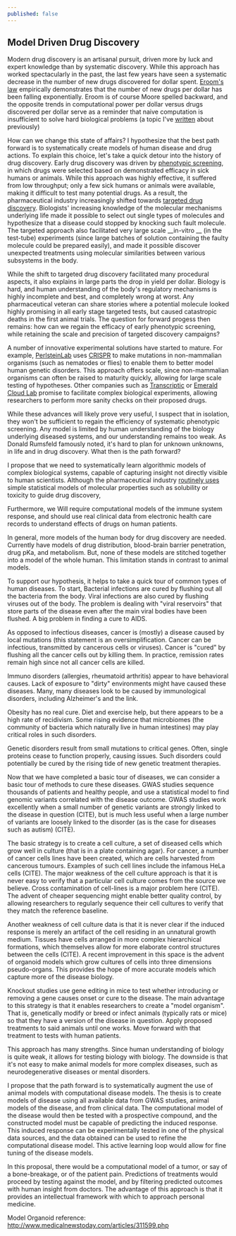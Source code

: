```yaml
---
published: false
---
```


## Model Driven Drug Discovery

Modern drug discovery is an artisanal pursuit, driven more by luck and
expert knowledge than by systematic discovery. While this approach has
worked spectacularly in the past, the last few years have seen a systematic
decrease in the number of new drugs discovered for dollar spent. [Eroom's
law](http://blogs.sciencemag.org/pipeline/archives/2012/03/08/erooms_law)
empirically demonstrates that the number of new drugs per dollar has been
falling exponentially. Eroom is of course Moore spelled backward, and the
opposite trends in computational power per dollar versus drugs discovered
per dollar serve as a reminder that naive computation is insufficient to
solve hard biological problems (a topic I've
[written](http://rbharath.github.io/the-ferocious-complexity-of-the-cell/)
about previously)

How can we change this state of affairs? I hypothesize that the best path
forward is to systematically create models of human disease and drug
actions. To explain this choice, let's take a quick detour into the history
of drug discovery. Early drug discovery was driven by [phenotypic
screening](https://en.wikipedia.org/wiki/Phenotypic_screening), in which
drugs were selected based on demonstrated efficacy in sick humans or
animals. While this approach was highly effective, it suffered from low
throughput; only a few sick humans or animals were available, making it
difficult to test many potential drugs. As a result, the pharmaceutical
industry increasingly shifted towards [targeted drug
discovery](https://en.wikipedia.org/wiki/Drug_discovery). Biologists'
increasing knowledge of the molecular mechanisms underlying life made it
possible to select out single types of molecules and hypothesize that a
disease could stopped by knocking such fault molecule. The targeted
approach also facilitated very large scale __in-vitro __ (in the test-tube)
experiments (since large batches of solution containing the faulty molecule
could be prepared easily), and made it possible discover unexpected
treatments using molecular similarities between various subsystems in the
body.

While the shift to targeted drug discovery facilitated many procedural
aspects, it also explains in large parts the drop in yield per dollar.
Biology is hard, and human understanding of the body's regulatory
mechanisms is highly incomplete and best, and completely wrong at worst.
Any pharmaceutical veteran can share stories where a potential molecule
looked highly promising in all early stage targeted tests, but caused
catastropic deaths in the first animal trials. The question for forward
progess then remains: how can we regain the efficacy of early phenotypic
screening, while retaining the scale and precision of targeted discovery
campaigns?

A number of innovative experimental solutions have started to mature. For
example, [PerlsteinLab](http://www.plab.co/) uses
[CRISPR](https://en.wikipedia.org/wiki/CRISPR) to make mutations in
non-mammalian organisms (such as nematodes or flies) to enable them to
better model human genetic disorders. This approach offers scale, since
non-mammalian organisms can often be raised to maturity quickly, allowing
for large scale testing of hypotheses. Other companies such as
  [Transcriptic](https://www.transcriptic.com/) or [Emerald Cloud
  Lab](http://emeraldcloudlab.com/) promise to facilitate complex
  biological experiments, allowing researchers to perform more sanity
  checks on their proposed drugs.

  While these advances will likely prove very useful, I suspect that in
  isolation, they won't be sufficient to regain the efficiency of
  systematic phenotypic screening. Any model is limited by human
  understanding of the biology underlying diseased systems, and our
  understanding remains too weak. As Donald Rumsfeld famously noted, it's
  hard to plan for unknown unknowns, in life and in drug discovery. What
  then is the path forward?

  I propose that we need to systematically learn algorithmic models of
  complex biological systems, capable of capturing insight not directly
  visible to human scientists. Although the pharmaceutical industry
  [routinely
  uses](https://en.wikipedia.org/wiki/Quantitative_structure%E2%80%93activity_relationship)
  simple statistical models of molecular properties such as solubility or
  toxicity to guide drug discovery,


  Furthermore, we Will require computational models of the immune system
  response, and should use real clinical data from electronic health care
  records to understand effects of drugs on human patients.

  In general, more models of the human body for drug discovery are needed.
  Currently have models of drug distribution, blood-brain barrier
  penetration, drug pKa, and metabolism. But, none of these models are
  stitched together into a model of the whole human. This limitation stands
  in contrast to animal models.

  To support our hypothesis, it helps to take a quick tour of common types
  of human diseases.
  To start, Bacterial infections are cured by flushing out all the bacteria
  from the body. Viral infections are also cured by flushing viruses out of
  the body. The problem is dealing with "viral reservoirs" that store parts
  of the disease even after the main viral bodies have been flushed. A big
  problem in finding a cure to AIDS.

  As opposed to infectious diseases, cancer is (mostly) a disease caused by
  local mutations (this statement is an oversimplification. Cancer can be
  infectious, transmitted by cancerous cells or viruses). Cancer is "cured"
  by flushing all the cancer cells out by killing them. In practice,
  remission rates remain high since not all cancer cells are killed.

  Immuno disorders (allergies, rheumatoid arthritis) appear to have
  behavioral causes. Lack of exposure to "dirty" environments might have
  caused these diseases. Many, many diseases look to be caused by
  immunological disorders, including Alzheimer's and the link.

  Obesity has no real cure. Diet and exercise help, but there appears to be
  a high rate of recidivism. Some rising evidence that microbiomes (the
  community of bacteria which naturally live in human intestines) may play
  critical roles in such disorders.

  Genetic disorders result from small mutations to critical genes. Often,
  single proteins cease to function properly, causing issues. Such
  disorders could potentially be cured by the rising tide of new genetic
  treatment therapies.

  Now that we have completed a basic tour of diseases, we can consider a
  basic tour of methods to cure these diseases. GWAS studies sequence
  thousands of patients and healthy people, and use a statistical model to
  find genomic variants correlated with the disease outcome. GWAS studies
  work excellently when a small number of genetic variants are strongly
  linked to the disease in question (CITE), but is much less useful when a
  large number of variants are loosely linked to the disorder (as is the
  case for diseases such as autism) (CITE).

  The basic strategy is to create a cell culture, a set of diseased cells
  which grow well in culture (that is in a plate containing agar). For
  cancer, a number of cancer cells lines have been created, which are cells
  harvested from cancerous tumours. Examples of such cell lines include the
  infamous HeLa cells (CITE). The major weakness of the cell culture
  approach is that it is never easy to verify that a particular cell
  culture comes from the source we believe. Cross contamination of
  cell-lines is a major problem here (CITE). The advent of cheaper
  sequencing might enable better quality control, by allowing researchers
  to regularly sequence their cell cultures to verify that they match the
  reference baseline. 

  Another weakness of cell culture data is that it is never clear if the
  induced response is merely an artifact of the cell residing in an
  unnatural growth medium. Tissues have cells arranged in more complex
  hierarchical formations, which themselves allow for more elaborate
  control structures between the cells (CITE). A recent improvement in this
  space is the advent of organoid models which grow cultures of cells into
  three dimensions pseudo-organs. This provides the hope of more accurate
  models which capture more of the disease biology.

  Knockout studies use gene editing in mice to test whether introducing or
  removing a gene causes onset or cure to the disease. The main advantage
  to this strategy is that it enables researchers to create a "model
  organism". That is, genetically modify or breed or infect animals
  (typically rats or mice) so that they have a version of the disease in
  question. Apply proposed treatments to said animals until one works. Move
  forward with that treatment to tests with human patients.

  This approach has many strengths. Since human understanding of biology is
  quite weak, it allows for testing biology with biology. The downside is
  that it's not easy to make animal models for more complex diseases, such
  as neurodegenerative diseases or mental disorders.

  I propose that the path forward is to systematically augment the use of
  animal models with computational disease  models. The thesis is to create
  models of disease using all available data from GWAS studies, animal
  models of the disease, and from clinical data. The computational model of
  the disease would then be tested with a prospective compound, and the
  constructed model must be capable of predicting the induced response.
  This induced response can be experimentally tested in one of the physical
  data sources, and the data obtained can be used to refine the
  computational disease model. This active learning loop would allow for
  fine tuning of the disease models.

  In this proposal, there would be a computational model of a tumor, or say
  of a bone-breakage, or of the patient pain. Predictions of treatments
  would proceed by testing against the model, and by filtering predicted
  outcomes with human insight from doctors. The advantage of this approach
  is that it provides an intellectual framework with which to approach
  personal medicine.



  Model Organoid reference:
  http://www.medicalnewstoday.com/articles/311599.php
